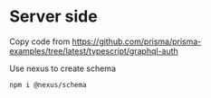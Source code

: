 

# Server side
Copy code from 
https://github.com/prisma/prisma-examples/tree/latest/typescript/graphql-auth

Use nexus to create schema
```
npm i @nexus/schema
```